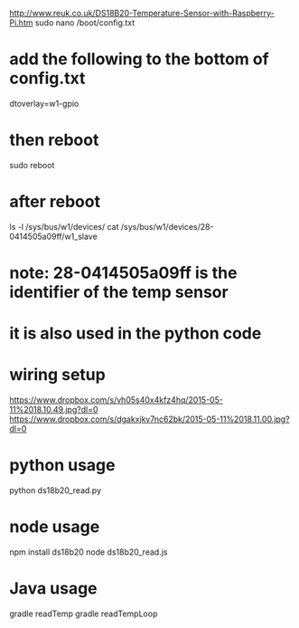 http://www.reuk.co.uk/DS18B20-Temperature-Sensor-with-Raspberry-Pi.htm
sudo nano /boot/config.txt
# add the following to the bottom of config.txt
dtoverlay=w1-gpio
# then reboot
sudo reboot
# after reboot
ls -l /sys/bus/w1/devices/
cat /sys/bus/w1/devices/28-0414505a09ff/w1_slave
# note: 28-0414505a09ff is the identifier of the temp sensor
# it is also used in the python code 

# wiring setup
https://www.dropbox.com/s/vh05s40x4kfz4hq/2015-05-11%2018.10.49.jpg?dl=0
https://www.dropbox.com/s/dgakxjkv7nc62bk/2015-05-11%2018.11.00.jpg?dl=0

# python usage
python ds18b20_read.py

# node usage
npm install ds18b20
node ds18b20_read.js

# Java usage
gradle readTemp
gradle readTempLoop
